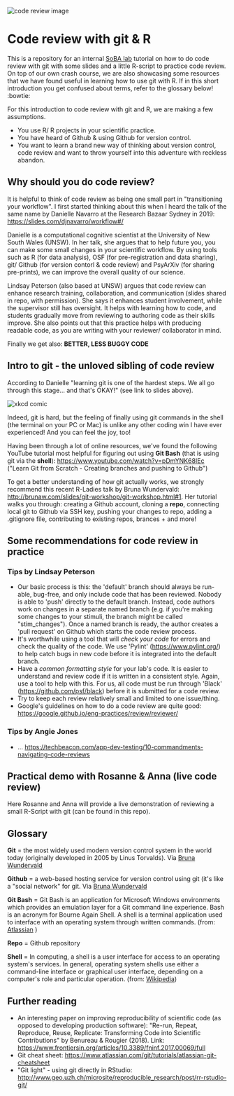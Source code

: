 ![code review image](https://www.bounteous.com/sites/default/files/styles/default/public/insights/2019-06/previews/20190606_blog_code_review_limbo-_how_low_should_you_go_website.png?itok=9Ly27cK0) 

# Code review with git & R
This is a repository for an internal [SoBA lab](https://www.soba-lab.com/) tutorial on how to do code review with git with some slides and a little R-script to practice code review. On top of our own crash course, we are also showcasing some resources that we have found useful in learning how to use git with R. If in this short introduction you get confused about terms, refer to the glossary below! :bowtie:  

For this introduction to code review with git and R, we are making a few assumptions.  
* You use R/ R projects in your scientific practice.
* You have heard of Github & using Github for version control.
* You want to learn a brand new way of thinking about version control, code review and want to throw yourself into this adventure with reckless abandon. 

## Why should you do code review?
It is helpful to think of code review as being one small part in "transitioning your workflow". I first started thinking about this when I heard the talk of the same name by Danielle Navarro at the Research Bazaar Sydney in 2019: https://slides.com/djnavarro/workflow#/  

Danielle is a computational cognitive scientist at the University of New South Wales (UNSW). In her talk, she argues that to help future you, you can make some small changes in your scientific workflow. By using tools such as R (for data analysis), OSF (for pre-registration and data sharing), git/ Github (for version contorl & code review) and PsyArXiv (for sharing pre-prints), we can improve the overall quality of our science.  

Lindsay Peterson (also based at UNSW) argues that code review can enhance research training, collaboration, and communication (slides shared in repo, with permission). She says it enhances student involvement, while the supervisor still has oversight. It helps with learning how to code, and students gradually move from reviewing to authoring code as their skills improve. She also points out that this practice helps with producing readable code, as you are writing with your reviewer/ collaborator in mind.  

Finally we get also: **BETTER, LESS BUGGY CODE**

## Intro to git - the unloved sibling of code review
According to Danielle "learning git is one of the hardest steps. We all go through this stage... and that's OKAY!" (see link to slides above).  

![xkcd comic](https://imgs.xkcd.com/comics/git.png)  

Indeed, git is hard, but the feeling of finally using git commands in the shell (the terminal on your PC or Mac) is unlike any other coding win I have ever experienced! And you can feel the joy, too!  

Having been through a lot of online resources, we've found the following YouTube tutorial most helpful for figuring out using **Git Bash** (that is using git via the **shell**): https://www.youtube.com/watch?v=pDmYNK68IEc ("Learn Git from Scratch - Creating branches and pushing to Github")

To get a better understanding of how git actually works, we strongly recommend this recent R-Ladies talk by Bruna Wundervald: http://brunaw.com/slides/git-workshop/git-workshop.html#1. Her tutorial walks you through: creating a Github account, cloning a **repo**, connecting local git to Github via SSH key, pushing your changes to repo, adding a .gitignore file, contributing to existing repos, brances + and more!  

## Some recommendations for code review in practice
### Tips by Lindsay Peterson  
* Our basic process is this: the 'default' branch should always be run-able, bug-free, and only include code that has been reviewed. Nobody is able to 'push' directly to the default branch. Instead, code authors work on changes in a separate named branch (e.g. if you're making some changes to your stimuli, the branch might be called "stim_changes"). Once a named branch is ready, the author creates a 'pull request' on Github which starts the code review process.  
* It's worthwhile using a tool that will *check your code* for errors and check the quality of the code. We use 'Pylint' (https://www.pylint.org/) to help catch bugs in new code before it is integrated into the default branch.  
* Have a *common formatting style* for your lab's code. It is easier to understand and review code if it is written in a consistent style. Again, use a tool to help with this. For us, all code must be run through 'Black' (https://github.com/psf/black) before it is submitted for a code review.  
* Try to keep each review relatively small and limited to one issue/thing.  
* Google's guidelines on how to do a code review are quite good: https://google.github.io/eng-practices/review/reviewer/  

### Tips by Angie Jones
* ...
https://techbeacon.com/app-dev-testing/10-commandments-navigating-code-reviews

## Practical demo with Rosanne & Anna (live code review)
Here Rosanne and Anna will provide a live demonstration of reviewing a small R-Script with git (can be found in this repo).  

## Glossary
**Git** = the most widely used modern version control system in the world today (originally developed in 2005 by Linus Torvalds). Via [Bruna Wundervald](http://brunaw.com/slides/git-workshop/git-workshop.html#5)

**Github** = a web-based hosting service for version control using git (it's like a "social network" for git. Via [Bruna Wundervald](http://brunaw.com/slides/git-workshop/git-workshop.html#5)

**Git Bash** = Git Bash is an application for Microsoft Windows environments which provides an emulation layer for a Git command line experience. Bash is an acronym for Bourne Again Shell. A shell is a terminal application used to interface with an operating system through written commands. (from: [Atlassian](https://www.atlassian.com/git/tutorials/git-bash) )

**Repo** = Github repository

**Shell** = In computing, a shell is a user interface for access to an operating system's services. In general, operating system shells use either a command-line interface or graphical user interface, depending on a computer's role and particular operation. (from: [Wikipedia](https://en.wikipedia.org/wiki/Shell_(computing)))  

## Further reading
* An interesting paper on improving reproducibility of scientific code (as opposed to developing production software): "Re-run, Repeat, Reproduce, Reuse, Replicate: Transforming Code into Scientific Contributions" by Benureau & Rougier (2018). Link: https://www.frontiersin.org/articles/10.3389/fninf.2017.00069/full
* Git cheat sheet: https://www.atlassian.com/git/tutorials/atlassian-git-cheatsheet 
* "Git light" - using git directly in RStudio: http://www.geo.uzh.ch/microsite/reproducible_research/post/rr-rstudio-git/
